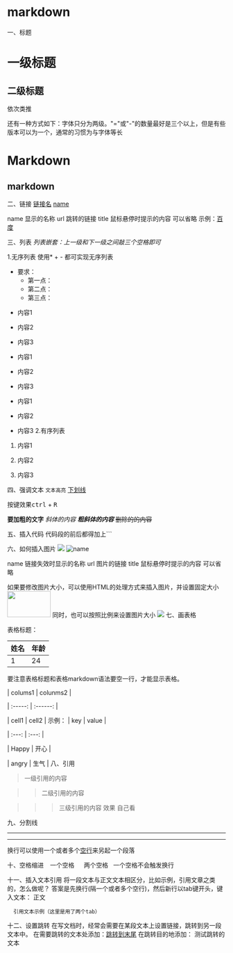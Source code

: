 # markdown
一、标题
# 一级标题
## 二级标题
依次类推

还有一种方式如下：字体只分为两级。"="或"-"的数量最好是三个以上，但是有些版本可以为一个，通常的习惯为与字体等长

Markdown
===
markdown
---

二、链接
[链接名](链接地址)
[name](url "title")

name 显示的名称
url 跳转的链接
title 鼠标悬停时提示的内容 可以省略
示例：[百度](http://www.baidu.com "百度一下,你就知道")

三、列表
*列表嵌套：上一级和下一级之间敲三个空格即可*

1.无序列表
使用* + - 都可实现无序列表
- 要求：
   - 第一点：
   - 第二点：
   - 第三点：
* 内容1

* 内容2

* 内容3

- 内容1

- 内容2

- 内容3

+ 内容1

+ 内容2

+ 内容3
2.有序列表
1. 内容1

2. 内容2

3. 内容3

四、强调文本
`文本高亮`
<u>下划线</u>

按键效果<kbd>ctrl</kbd> + <kbd>R</kbd>

**要加粗的文字**
*斜体的内容*
***粗斜体的内容***
~~删除的的内容~~

五、插入代码
代码段的前后都得加上```

六、如何插入图片
![](图片地址)
![name](url "title")

name 链接失效时显示的名称
url 图片的链接
title 鼠标悬停时提示的内容 可以省略

如果要修改图片大小，可以使用HTML的处理方式来插入图片，并设置固定大小
<img src="https://raw.githubusercontent.com/linux-downey/bloc_test/master/picture/Makedown/Makedown.png" width=100 height=60 />
同时，也可以按照比例来设置图片大小
<img src="https://raw.githubusercontent.com/linux-downey/bloc_test/master/picture/Makedown/Makedown.png" width="%50" height="%50" />
七、画表格

表格标题：

| 姓名 | 年龄 |
| ---- | ---- |
| 1    | 24   |
要注意表格标题和表格markdown语法要空一行，才能显示表格。

| colums1 | colunms2 |

| :-----: | :------: |

| cell1 | cell2 |
示例：
| key | value |

| :---: | :---: |

| Happy | 开心 |

| angry | 生气 |
八、引用
>一级引用的内容

>>二级引用的内容

>>>三级引用的内容
效果
自己看

九、分割线

---

***
换行可以使用一个或者多个<u>空行</u>来另起一个段落

十、空格缩进
&ensp; 一个空格
&emsp; 两个空格
&nbsp; 一个空格不会触发换行

十一、插入文本引用
将一段文本与正文文本相区分，比如示例，引用文章之类的，怎么做呢？
答案是先换行(隔一个或者多个空行)，然后新行以tab键开头，键入文本：
正文
    
      引用文本示例（这里是用了两个tab）

十二、设置跳转
在写文档时，经常会需要在某段文本上设置链接，跳转到另一段文本中。
在需要跳转的文本处添加：[跳转到末尾](#jump1) 
在跳转目的地添加： <span id="jump1">测试跳转的文本</span>















